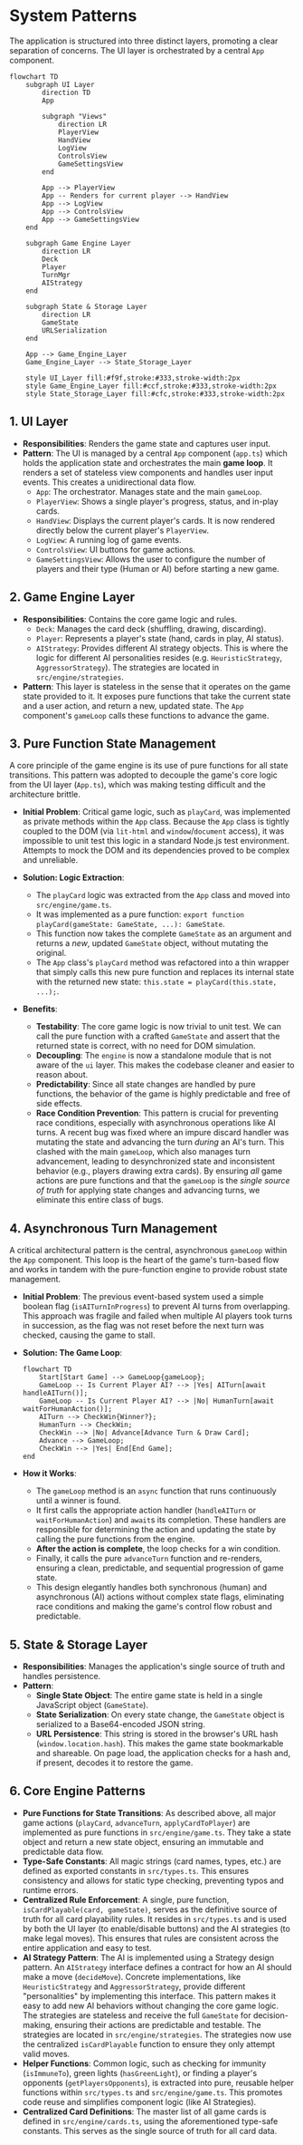 # System Patterns

The application is structured into three distinct layers, promoting a clear separation of concerns. The UI layer is orchestrated by a central `App` component.

```mermaid
flowchart TD
    subgraph UI Layer
        direction TD
        App

        subgraph "Views"
            direction LR
            PlayerView
            HandView
            LogView
            ControlsView
            GameSettingsView
        end

        App --> PlayerView
        App -- Renders for current player --> HandView
        App --> LogView
        App --> ControlsView
        App --> GameSettingsView
    end

    subgraph Game Engine Layer
        direction LR
        Deck
        Player
        TurnMgr
        AIStrategy
    end

    subgraph State & Storage Layer
        direction LR
        GameState
        URLSerialization
    end

    App --> Game_Engine_Layer
    Game_Engine_Layer --> State_Storage_Layer

    style UI_Layer fill:#f9f,stroke:#333,stroke-width:2px
    style Game_Engine_Layer fill:#ccf,stroke:#333,stroke-width:2px
    style State_Storage_Layer fill:#cfc,stroke:#333,stroke-width:2px
```

## 1. UI Layer

*   **Responsibilities**: Renders the game state and captures user input.
*   **Pattern**: The UI is managed by a central `App` component (`app.ts`) which holds the application state and orchestrates the main **game loop**. It renders a set of stateless view components and handles user input events. This creates a unidirectional data flow.
    *   `App`: The orchestrator. Manages state and the main `gameLoop`.
    *   `PlayerView`: Shows a single player's progress, status, and in-play cards.
    *   `HandView`: Displays the current player's cards. It is now rendered directly below the current player's `PlayerView`.
    *   `LogView`: A running log of game events.
    *   `ControlsView`: UI buttons for game actions.
    *   `GameSettingsView`: Allows the user to configure the number of players and their type (Human or AI) before starting a new game.

## 2. Game Engine Layer

*   **Responsibilities**: Contains the core game logic and rules.
    *   `Deck`: Manages the card deck (shuffling, drawing, discarding).
    *   `Player`: Represents a player's state (hand, cards in play, AI status).
    *   `AIStrategy`: Provides different AI strategy objects. This is where the logic for different AI personalities resides (e.g. `HeuristicStrategy`, `AggressorStrategy`). The strategies are located in `src/engine/strategies`.
*   **Pattern**: This layer is stateless in the sense that it operates on the game state provided to it. It exposes pure functions that take the current state and a user action, and return a new, updated state. The `App` component's `gameLoop` calls these functions to advance the game.

## 3. Pure Function State Management

A core principle of the game engine is its use of pure functions for all state transitions. This pattern was adopted to decouple the game's core logic from the UI layer (`App.ts`), which was making testing difficult and the architecture brittle.

*   **Initial Problem**: Critical game logic, such as `playCard`, was implemented as private methods within the `App` class. Because the `App` class is tightly coupled to the DOM (via `lit-html` and `window`/`document` access), it was impossible to unit test this logic in a standard Node.js test environment. Attempts to mock the DOM and its dependencies proved to be complex and unreliable.

*   **Solution: Logic Extraction**:
    *   The `playCard` logic was extracted from the `App` class and moved into `src/engine/game.ts`.
    *   It was implemented as a pure function: `export function playCard(gameState: GameState, ...): GameState`.
    *   This function now takes the complete `GameState` as an argument and returns a *new*, updated `GameState` object, without mutating the original.
    *   The `App` class's `playCard` method was refactored into a thin wrapper that simply calls this new pure function and replaces its internal state with the returned new state: `this.state = playCard(this.state, ...);`.

*   **Benefits**:
    *   **Testability**: The core game logic is now trivial to unit test. We can call the pure function with a crafted `GameState` and assert that the returned state is correct, with no need for DOM simulation.
    *   **Decoupling**: The `engine` is now a standalone module that is not aware of the `ui` layer. This makes the codebase cleaner and easier to reason about.
    *   **Predictability**: Since all state changes are handled by pure functions, the behavior of the game is highly predictable and free of side effects.
    *   **Race Condition Prevention**: This pattern is crucial for preventing race conditions, especially with asynchronous operations like AI turns. A recent bug was fixed where an impure discard handler was mutating the state and advancing the turn *during* an AI's turn. This clashed with the main `gameLoop`, which also manages turn advancement, leading to desynchronized state and inconsistent behavior (e.g., players drawing extra cards). By ensuring *all* game actions are pure functions and that the `gameLoop` is the *single source of truth* for applying state changes and advancing turns, we eliminate this entire class of bugs.

## 4. Asynchronous Turn Management

A critical architectural pattern is the central, asynchronous `gameLoop` within the `App` component. This loop is the heart of the game's turn-based flow and works in tandem with the pure-function engine to provide robust state management.

*   **Initial Problem**: The previous event-based system used a simple boolean flag (`isAITurnInProgress`) to prevent AI turns from overlapping. This approach was fragile and failed when multiple AI players took turns in succession, as the flag was not reset before the next turn was checked, causing the game to stall.

*   **Solution: The Game Loop**:
    ```mermaid
    flowchart TD
        Start[Start Game] --> GameLoop{gameLoop};
        GameLoop -- Is Current Player AI? --> |Yes| AITurn[await handleAITurn()];
        GameLoop -- Is Current Player AI? --> |No| HumanTurn[await waitForHumanAction()];
        AITurn --> CheckWin{Winner?};
        HumanTurn --> CheckWin;
        CheckWin --> |No| Advance[Advance Turn & Draw Card];
        Advance --> GameLoop;
        CheckWin --> |Yes| End[End Game];
    end
    ```

*   **How it Works**:
    *   The `gameLoop` method is an `async` function that runs continuously until a winner is found.
    *   It first calls the appropriate action handler (`handleAITurn` or `waitForHumanAction`) and `await`s its completion. These handlers are responsible for determining the action and updating the state by calling the pure functions from the engine.
    *   **After the action is complete**, the loop checks for a win condition.
    *   Finally, it calls the pure `advanceTurn` function and re-renders, ensuring a clean, predictable, and sequential progression of game state.
    *   This design elegantly handles both synchronous (human) and asynchronous (AI) actions without complex state flags, eliminating race conditions and making the game's control flow robust and predictable.

## 5. State & Storage Layer

*   **Responsibilities**: Manages the application's single source of truth and handles persistence.
*   **Pattern**:
    *   **Single State Object**: The entire game state is held in a single JavaScript object (`GameState`).
    *   **State Serialization**: On every state change, the `GameState` object is serialized to a Base64-encoded JSON string.
    *   **URL Persistence**: This string is stored in the browser's URL hash (`window.location.hash`). This makes the game state bookmarkable and shareable. On page load, the application checks for a hash and, if present, decodes it to restore the game.

## 6. Core Engine Patterns

*   **Pure Functions for State Transitions**: As described above, all major game actions (`playCard`, `advanceTurn`, `applyCardToPlayer`) are implemented as pure functions in `src/engine/game.ts`. They take a state object and return a new state object, ensuring an immutable and predictable data flow.
*   **Type-Safe Constants**: All magic strings (card names, types, etc.) are defined as exported constants in `src/types.ts`. This ensures consistency and allows for static type checking, preventing typos and runtime errors.
*   **Centralized Rule Enforcement**: A single, pure function, `isCardPlayable(card, gameState)`, serves as the definitive source of truth for all card playability rules. It resides in `src/types.ts` and is used by both the UI layer (to enable/disable buttons) and the AI strategies (to make legal moves). This ensures that rules are consistent across the entire application and easy to test.
*   **AI Strategy Pattern**: The AI is implemented using a Strategy design pattern. An `AIStrategy` interface defines a contract for how an AI should make a move (`decideMove`). Concrete implementations, like `HeuristicStrategy` and `AggressorStrategy`, provide different "personalities" by implementing this interface. This pattern makes it easy to add new AI behaviors without changing the core game logic. The strategies are stateless and receive the full `GameState` for decision-making, ensuring their actions are predictable and testable. The strategies are located in `src/engine/strategies`. The strategies now use the centralized `isCardPlayable` function to ensure they only attempt valid moves.
*   **Helper Functions**: Common logic, such as checking for immunity (`isImmuneTo`), green lights (`hasGreenLight`), or finding a player's opponents (`getPlayersOpponents`), is extracted into pure, reusable helper functions within `src/types.ts` and `src/engine/game.ts`. This promotes code reuse and simplifies component logic (like AI Strategies).
*   **Centralized Card Definitions**: The master list of all game cards is defined in `src/engine/cards.ts`, using the aforementioned type-safe constants. This serves as the single source of truth for all card data. 